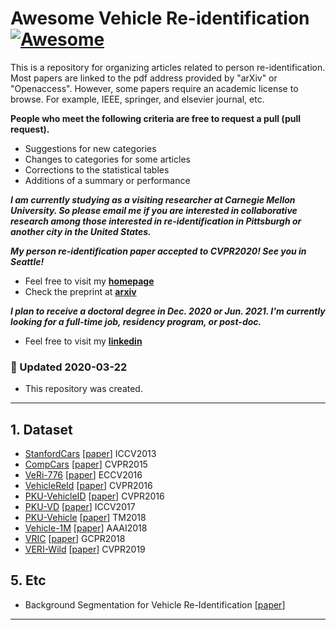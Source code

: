 # Awesome Vehicle Re-identification [![Awesome](https://cdn.rawgit.com/sindresorhus/awesome/d7305f38d29fed78fa85652e3a63e154dd8e8829/media/badge.svg)](https://github.com/sindresorhus/awesome)

This is a repository for organizing articles related to person re-identification. Most papers are linked to the pdf address provided by "arXiv" or "Openaccess". However, some papers require an academic license to browse. For example, IEEE, springer, and elsevier journal, etc.

**People who meet the following criteria are free to request a pull (pull request).**
- Suggestions for new categories
- Changes to categories for some articles
- Corrections to the statistical tables
- Additions of a summary or performance

***I am currently studying as a visiting researcher at Carnegie Mellon University. So please email me if you are interested in collaborative research among those interested in re-identification in Pittsburgh or another city in the United States.***

***My person re-identification paper accepted to CVPR2020! See you in Seattle!*** 
- Feel free to visit my **[homepage](https://sites.google.com/site/seokeonchoi/)**
- Check the preprint at **[arxiv](https://arxiv.org/abs/1912.01230)**

***I plan to receive a doctoral degree in Dec. 2020 or Jun. 2021. I'm currently looking for a full-time job, residency program, or post-doc.***
- Feel free to visit my **[linkedin](https://www.linkedin.com/in/seokeon/)**

### :high_brightness: Updated 2020-03-22
- This repository was created.

---

## 1. Dataset

- [StanfordCars](http://ai.stanford.edu/~jkrause/cars/car_dataset.html) [[paper](http://ai.stanford.edu/~jkrause/papers/3drr13.pdf)] ICCV2013
- [CompCars](http://mmlab.ie.cuhk.edu.hk/datasets/comp_cars/index.html) [[paper](https://www.cv-foundation.org/openaccess/content_cvpr_2015/papers/Yang_A_Large-Scale_Car_2015_CVPR_paper.pdf)] CVPR2015
- [VeRi-776](https://github.com/VehicleReId/VeRidataset) [[paper](https://link.springer.com/chapter/10.1007/978-3-319-46475-6_53)] ECCV2016
- [VehicleReId](https://medusa.fit.vutbr.cz/traffic/datasets/) [[paper](http://openaccess.thecvf.com/content_cvpr_2016_workshops/w25/papers/Zapletal_Vehicle_Re-Identification_for_CVPR_2016_paper.pdf)] CVPR2016
- [PKU-VehicleID](https://pkuml.org/resources/pku-vehicleid.html) [[paper](http://openaccess.thecvf.com/content_cvpr_2016/papers/Liu_Deep_Relative_Distance_CVPR_2016_paper.pdf)] CVPR2016
- [PKU-VD](https://pkuml.org/resources/pku-vds.html) [[paper](http://openaccess.thecvf.com/content_ICCV_2017/papers/Yan_Exploiting_Multi-Grain_Ranking_ICCV_2017_paper.pdf)] ICCV2017
- [PKU-Vehicle](https://github.com/PKU-IMRE/PKU-Vehicles) [[paper](https://ieeexplore.ieee.org/abstract/document/8265213)] TM2018
- [Vehicle-1M](http://www.nlpr.ia.ac.cn/iva/homepage/jqwang/Vehicle1M.htm) [[paper](https://www.aaai.org/ocs/index.php/AAAI/AAAI18/paper/viewFile/16206/16270)] AAAI2018
- [VRIC](https://qmul-vric.github.io/) [[paper](http://www.eecs.qmul.ac.uk/~xiatian/papers/AytacEtAl_GCPR2018.pdf)] GCPR2018
- [VERI-Wild](https://github.com/PKU-IMRE/VERI-Wild) [[paper](http://openaccess.thecvf.com/content_CVPR_2019/papers/Lou_VERI-Wild_A_Large_Dataset_and_a_New_Method_for_Vehicle_CVPR_2019_paper.pdf)] CVPR2019


## 5. Etc

- Background Segmentation for Vehicle Re-Identification [[paper](https://arxiv.org/pdf/1910.06613.pdf)]


---
